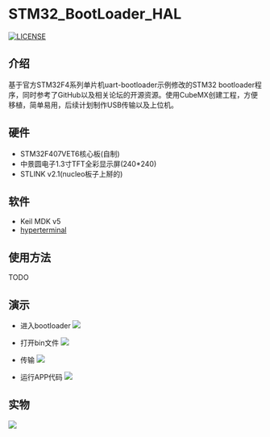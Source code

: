 # STM32_BootLoader_HAL
[![LICENSE](https://img.shields.io/badge/license-Anti%20996-blue.svg)](https://github.com/996icu/996.ICU/blob/master/LICENSE)

## 介绍
基于官方STM32F4系列单片机uart-bootloader示例修改的STM32 bootloader程序，同时参考了GitHub以及相关论坛的开源资源。使用CubeMX创建工程，方便移植，简单易用，后续计划制作USB传输以及上位机。

## 硬件
* STM32F407VET6核心板(自制)
* 中景圆电子1.3寸TFT全彩显示屏(240*240)
* STLINK v2.1(nucleo板子上掰的)

## 软件
* Keil MDK v5
* [hyperterminal](https://github.com/JassyL/STM32_BootLoader_HAL/tree/master/hyperterminal_WIN10)

## 使用方法
TODO

## 演示
* 进入bootloader
![](https://raw.githubusercontent.com/JassyL/STM32_BootLoader_HAL/master/resources/1.gif)

* 打开bin文件
![](https://raw.githubusercontent.com/JassyL/STM32_BootLoader_HAL/master/resources/2.gif)

* 传输
![](https://raw.githubusercontent.com/JassyL/STM32_BootLoader_HAL/master/resources/3.gif)

* 运行APP代码
![](https://raw.githubusercontent.com/JassyL/STM32_BootLoader_HAL/master/resources/4.gif)

## 实物
![](https://raw.githubusercontent.com/JassyL/STM32_BootLoader_HAL/master/resources/Board.jpg)